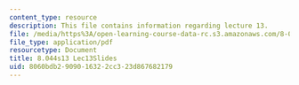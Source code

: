 ```yaml
---
content_type: resource
description: This file contains information regarding lecture 13.
file: /media/https%3A/open-learning-course-data-rc.s3.amazonaws.com/8-044-statistical-physics-i-spring-2013/8060bdb2909016322cc323d867682179_MIT8_044S13_L13.pdf
file_type: application/pdf
resourcetype: Document
title: 8.044s13 Lec13Slides
uid: 8060bdb2-9090-1632-2cc3-23d867682179
---
```

